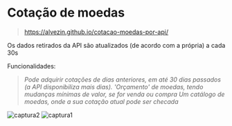 # Cotação de moedas
 >https://alvezin.github.io/cotacao-moedas-por-api/

Os dados retirados da API são atualizados (de acordo com a própria) a cada 30s

Funcionalidades:
 > *Pode adquirir cotações de dias anteriores, em até 30 dias passados (a API disponibiliza mais dias).*
 > *'Orçamento' de moedas, tendo mudanças mínimas de valor, se for venda ou compra*
 > *Um catálogo de moedas, onde a sua cotação atual pode ser checada*



![captura2](https://user-images.githubusercontent.com/99101659/160286437-25bf05f3-ae89-47f0-a471-61960466b9e9.png)
![captura1](https://user-images.githubusercontent.com/99101659/160286476-257383e0-1492-4c0a-9224-ea465776e59c.png)
